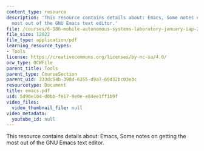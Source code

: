 ```yaml
---
content_type: resource
description: 'This resource contains details about: Emacs, Some notes on getting the
  most out of the GNU Emacs text editor.'
file: /courses/6-186-mobile-autonomous-systems-laboratory-january-iap-2005/5d90e104d0bbfe179e0ee84ee1ff1b9f_emacs.pdf
file_size: 12022
file_type: application/pdf
learning_resource_types:
- Tools
license: https://creativecommons.org/licenses/by-nc-sa/4.0/
ocw_type: OCWFile
parent_title: Tools
parent_type: CourseSection
parent_uid: 333dc54b-398d-6355-d9a7-69d32bc03e3c
resourcetype: Document
title: emacs.pdf
uid: 5d90e104-d0bb-fe17-9e0e-e84ee1ff1b9f
video_files:
  video_thumbnail_file: null
video_metadata:
  youtube_id: null
---
```

This resource contains details about: Emacs, Some notes on getting the most out of the GNU Emacs text editor.